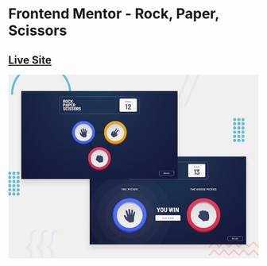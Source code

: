 # Frontend Mentor - Rock, Paper, Scissors

## [Live Site](https://naythankik.github.io/rsp-game/)

![Design preview for the Rock, Paper, Scissors coding challenge](./design/desktop-preview.jpg)

